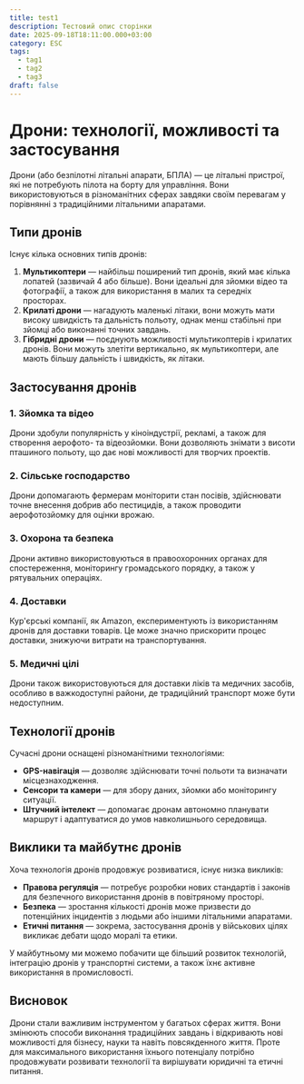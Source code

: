 ```yaml
---
title: test1
description: Тестовий опис сторінки
date: 2025-09-18T18:11:00.000+03:00
category: ESC
tags:
  - tag1
  - tag2
  - tag3
draft: false
---
```

# Дрони: технології, можливості та застосування

Дрони (або безпілотні літальні апарати, БПЛА) — це літальні пристрої, які не потребують пілота на борту для управління. Вони використовуються в різноманітних сферах завдяки своїм перевагам у порівнянні з традиційними літальними апаратами.

## Типи дронів

Існує кілька основних типів дронів:

1. **Мультикоптери** — найбільш поширений тип дронів, який має кілька лопатей (зазвичай 4 або більше). Вони ідеальні для зйомки відео та фотографії, а також для використання в малих та середніх просторах.
2. **Крилаті дрони** — нагадують маленькі літаки, вони можуть мати високу швидкість та дальність польоту, однак менш стабільні при зйомці або виконанні точних завдань.
3. **Гібридні дрони** — поєднують можливості мультикоптерів і крилатих дронів. Вони можуть злетіти вертикально, як мультикоптери, але мають більшу дальність і швидкість, як літаки.

## Застосування дронів

### 1. **Зйомка та відео**
Дрони здобули популярність у кіноіндустрії, рекламі, а також для створення аерофото- та відеозйомки. Вони дозволяють знімати з висоти пташиного польоту, що дає нові можливості для творчих проектів.

### 2. **Сільське господарство**
Дрони допомагають фермерам моніторити стан посівів, здійснювати точне внесення добрив або пестицидів, а також проводити аерофотозйомку для оцінки врожаю.

### 3. **Охорона та безпека**
Дрони активно використовуються в правоохоронних органах для спостереження, моніторингу громадського порядку, а також у рятувальних операціях.

### 4. **Доставки**
Кур'єрські компанії, як Amazon, експериментують із використанням дронів для доставки товарів. Це може значно прискорити процес доставки, знижуючи витрати на транспортування.

### 5. **Медичні цілі**
Дрони також використовуються для доставки ліків та медичних засобів, особливо в важкодоступні райони, де традиційний транспорт може бути недоступним.

## Технології дронів

Сучасні дрони оснащені різноманітними технологіями:

- **GPS-навігація** — дозволяє здійснювати точні польоти та визначати місцезнаходження.
- **Сенсори та камери** — для збору даних, зйомки або моніторингу ситуації.
- **Штучний інтелект** — допомагає дронам автономно планувати маршрут і адаптуватися до умов навколишнього середовища.

## Виклики та майбутнє дронів

Хоча технологія дронів продовжує розвиватися, існує низка викликів:

- **Правова регуляція** — потребує розробки нових стандартів і законів для безпечного використання дронів в повітряному просторі.
- **Безпека** — зростання кількості дронів може призвести до потенційних інцидентів з людьми або іншими літальними апаратами.
- **Етичні питання** — зокрема, застосування дронів у військових цілях викликає дебати щодо моралі та етики.

У майбутньому ми можемо побачити ще більший розвиток технологій, інтеграцію дронів у транспортні системи, а також їхнє активне використання в промисловості.

## Висновок

Дрони стали важливим інструментом у багатьох сферах життя. Вони змінюють способи виконання традиційних завдань і відкривають нові можливості для бізнесу, науки та навіть повсякденного життя. Проте для максимального використання їхнього потенціалу потрібно продовжувати розвивати технології та вирішувати юридичні та етичні питання.
